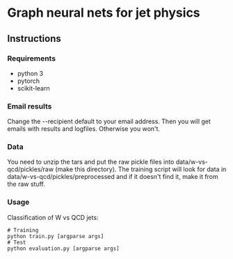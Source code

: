 # Graph neural nets for jet physics


## Instructions

### Requirements

- python 3
- pytorch
- scikit-learn

### Email results
Change the --recipient default to your email address. Then you will get emails with results and logfiles. Otherwise you won't.

### Data

You need to unzip the tars and put the raw pickle files into data/w-vs-qcd/pickles/raw (make this directory).
The training script will look for data in  data/w-vs-qcd/pickles/preprocessed and if it doesn't find it, make it from the raw stuff.

### Usage

Classification of W vs QCD jets:

```
# Training
python train.py [argparse args]
# Test
python evaluation.py [argparse args]
```
